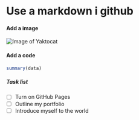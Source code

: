 # Use a markdown i github

#### Add a image
![Image of Yaktocat](https://octodex.github.com/images/yaktocat.png)

#### Add a code
```r
summary(data)
```
##### Task list
- [ ] Turn on GitHub Pages
- [ ] Outline my portfolio
- [ ] Introduce myself to the world
